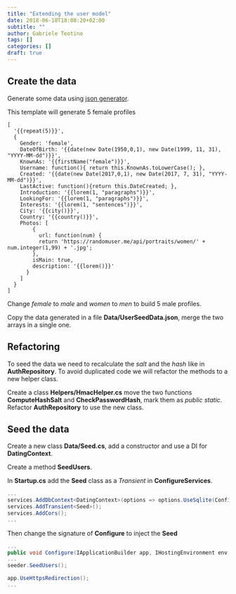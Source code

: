 ```yaml
---
title: "Extending the user model"
date: 2018-06-18T18:08:20+02:00
subtitle: ""
author: Gabriele Teotino
tags: []
categories: []
draft: true
---
```


## Create the data

Generate some data using [json generator](https://next.json-generator.com).

This template will generate 5 female profiles

```
[
  '{{repeat(5)}}',
  {
    Gender: 'female',
    DateOfBirth: '{{date(new Date(1950,0,1), new Date(1999, 11, 31), "YYYY-MM-dd")}}',
    KnownAs: '{{firstName("female")}}',
    Username: function(){ return this.KnownAs.toLowerCase(); },
    Created: '{{date(new Date(2017,0,1), new Date(2017, 7, 31), "YYYY-MM-dd")}}',
    LastActive: function(){return this.DateCreated; },
    Introduction: '{{lorem(1, "paragraphs")}}',
    LookingFor: '{{lorem(1, "paragraphs")}}',
    Interests: '{{lorem(1, "sentences")}}',
    City: '{{city()}}',
    Country: '{{country()}}',
    Photos: [
        {
          url: function(num) {
          return 'https://randomuser.me/api/portraits/women/' + num.integer(1,99) + '.jpg';
        },
        isMain: true,
        description: '{{lorem()}}'
      }
    ]
  }
]
```

Change *female* to *male* and *women* to *men* to build 5 male profiles.

Copy the data generated in a file **Data/UserSeedData.json**, merge the two arrays in a single one.

## Refactoring

To seed the data we need to recalculate the *salt* and the *hash* like in **AuthRepository**. To avoid duplicated code we will refactor the methods to a new helper class.

Create a class **Helpers/HmacHelper.cs** move the two functions **ComputeHashSalt** and **CheckPasswordHash**, mark them as *public static*. Refactor **AuthRepository** to use the new class.

## Seed the data

Create a new class **Data/Seed.cs**, add a constructor and use a DI for **DatingContext**.

Create a method **SeedUsers**.

In **Startup.cs** add the **Seed** class as a *Transient* in **ConfigureServices**.

```cs
...
services.AddDbContext<DatingContext>(options => options.UseSqlite(Configuration.GetConnectionString("DatingDbConnection")));
services.AddTransient<Seed>();
services.AddCors();
...
```
Then change the signature of **Configure** to inject the **Seed**

```cs
...
public void Configure(IApplicationBuilder app, IHostingEnvironment env, Seed seeder)
...
seeder.SeedUsers();

app.UseHttpsRedirection();
...
```
